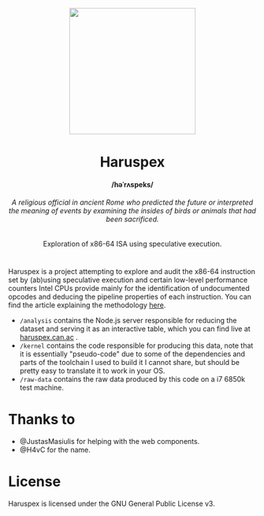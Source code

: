 <p align="center">
  <img width="256" heigth="256" src="https://haruspex.can.ac/static/logo.svg">
   <h1 align="center" style="border-bottom: none">Haruspex</h1>
   <h4 align="center">/həˈrʌspeks/</h4>
   <h6 align="center">A religious official in ancient Rome who predicted the future or interpreted the meaning of events by examining the insides of birds or animals that had been sacrificed.</h6>
   <p align="center">
    Exploration of x86-64 ISA using speculative execution.
   </p>
   <h1></h1>
</p>

Haruspex is a project attempting to explore and audit the x86-64 instruction set by (ab)using speculative execution and certain low-level performance counters Intel CPUs provide mainly for the identification of undocumented opcodes and deducing the pipeline properties of each instruction. You can find the article explaining the methodology [here](https://blog.can.ac/2021/03/22/speculating-x86-64-isa-with-one-weird-trick/).

- `/analysis` contains the Node.js server responsible for reducing the dataset and serving it as an interactive table, which you can find live at [haruspex.can.ac](https://haruspex.can.ac)
  .
- `/kernel` contains the code responsible for producing this data, note that it is essentially "pseudo-code" due to some of the dependencies and parts of the toolchain I used to build it I cannot share, but should be pretty easy to translate it to work in your OS.
- `/raw-data` contains the raw data produced by this code on a i7 6850k test machine.

# Thanks to

- @JustasMasiulis for helping with the web components.
- @H4vC for the name.

# License

Haruspex is licensed under the GNU General Public License v3.

